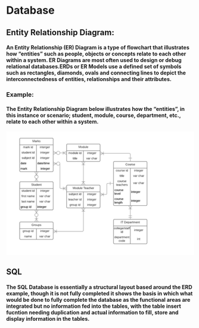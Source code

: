 # Database

## Entity Relationship Diagram:
#### An Entity Relationship (ER) Diagram is a type of flowchart that illustrates how “entities” such as people, objects or concepts relate to each other within a system. ER Diagrams are most often used to design or debug relational databases.ERDs or ER Models use a defined set of symbols such as rectangles, diamonds, ovals and connecting lines to depict the interconnectedness of entities, relationships and their attributes.

### Example: 
#### The Entity Relationship Diagram below illustrates how the “entities”, in this instance or scenario; student, module, course, department, etc., relate to each other within a system.
![ERD](https://github.com/kap14275819/Database/blob/master/Entity%20Relationship%20Diagram.png)

## SQL
#### The SQL Database is essentially a structural layout based around the ERD example, though it is not fully completed it shows the basis in which what would be done to fully complete the database as the functional areas are integrated but no information fed into the tables, with the table insert fucntion needing duplication and actual information to fill, store and display information in the tables.
